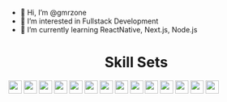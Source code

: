 - 👋 Hi, I’m @gmrzone
- 👀 I’m interested in Fullstack Development
- 🌱 I’m currently learning ReactNative, Next.js, Node.js

<!---![corecare_screenshot](https://user-images.githubusercontent.com/65633542/113474634-e9ac0e00-9425-11eb-8410-b8d82f062f34.gif)--->
<!---
gmrzone/gmrzone is a ✨ special ✨ repository because its `README.md` (this file) appears on your GitHub profile.
You can click the Preview link to take a look at your changes.
- 💞️ I’m looking to collaborate on ... 
- 📫 How to reach me ...
--->
  <h1 align="center">Skill Sets</h1>
<div>
  <img height="26" src="https://img.shields.io/badge/HTML5-e34f26?logo=HTML5&logoColor=white&style=ShieldStyle" />
  <img height="26" src="https://img.shields.io/badge/CSS3-1572b6?logo=CSS3&logoColor=white&style=ShieldStyle" />
  <img height="26" src="https://img.shields.io/badge/Sass-CC6699?logo=SASS&logoColor=white&style=ShieldStyle" />
  <img height="26" src="https://img.shields.io/badge/Bootstrap-7952B3?logo=Bootstrap&logoColor=white&style=ShieldStyle" />
  <img height="26" src="https://img.shields.io/badge/Javascript-F7DF1E?logo=Javascript&logoColor=black&style=ShieldStyle" />
  <img height="26" src="https://img.shields.io/badge/React-61DAFB?logo=React&logoColor=white&style=ShieldStyle" />
  <img height="26" src="https://img.shields.io/badge/Redux-764ABC?logo=Redux&logoColor=white&style=ShieldStyle" />
  <img height="26" src="https://img.shields.io/badge/Next.js-000000?logo=Next.js&logoColor=white&style=ShieldStyle" />
  <img height="26" src="https://img.shields.io/badge/Node.js-339933?logo=Node.js&logoColor=white&style=ShieldStyle" />
  <img height="26" src="https://img.shields.io/badge/Python-3776AB?logo=Python&logoColor=white&style=ShieldStyle" />
  <img height="26" src="https://img.shields.io/badge/Django-092E20?logo=Django&logoColor=white&style=ShieldStyle" />
  <img height="26" src="https://img.shields.io/badge/Redis-DC382D?logo=Redis&logoColor=white&style=ShieldStyle" />
  <img height="26" src="https://img.shields.io/badge/PostgreSql-336791?logo=PostgreSql&logoColor=white&style=ShieldStyle" />
  <img height="26" src="https://img.shields.io/badge/Linode-00A95C?logo=Linode&logoColor=white&style=ShieldStyle" />
</div>

<!---
<h1 align="center">OS</h1>
<div>
   <img height="26" src="https://img.shields.io/badge/Windows-0078D6?logo=Windows&logoColor=white&style=ShieldStyle" />
  <img height="26" src="https://img.shields.io/badge/Debian-A81D33?logo=Debian&logoColor=white&style=ShieldStyle" />
</div> --->
    
